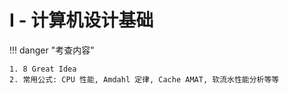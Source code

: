 # I - 计算机设计基础

!!! danger "考查内容"

    1. 8 Great Idea
    2. 常用公式: CPU 性能, Amdahl 定律, Cache AMAT, 软流水性能分析等等